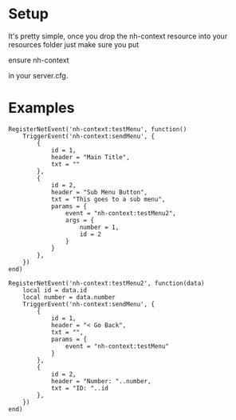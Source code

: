 


# Setup
It's pretty simple, once you drop the nh-context resource into your resources folder just make sure you put

ensure nh-context

in your server.cfg. 

# Examples


```
RegisterNetEvent('nh-context:testMenu', function()
    TriggerEvent('nh-context:sendMenu', {
        {
            id = 1,
            header = "Main Title",
            txt = ""
        },
        {
            id = 2,
            header = "Sub Menu Button",
            txt = "This goes to a sub menu",
            params = {
                event = "nh-context:testMenu2",
                args = {
                    number = 1,
                    id = 2
                }
            }
        },
    })
end)

RegisterNetEvent('nh-context:testMenu2', function(data)
    local id = data.id
    local number = data.number
    TriggerEvent('nh-context:sendMenu', {
        {
            id = 1,
            header = "< Go Back",
            txt = "",
            params = {
                event = "nh-context:testMenu"
            }
        },
        {
            id = 2,
            header = "Number: "..number,
            txt = "ID: "..id
        },
    })
end)
```



